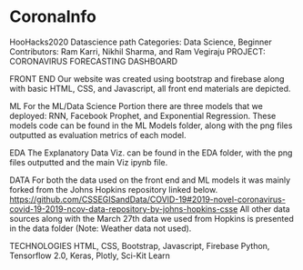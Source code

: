 # CoronaInfo
HooHacks2020 Datascience path
Categories: Data Science, Beginner
Contributors: Ram Karri, Nikhil Sharma, and Ram Vegiraju
PROJECT: CORONAVIRUS FORECASTING DASHBOARD

FRONT END
Our website was created using bootstrap and firebase along with basic HTML, CSS, and Javascript, all front end materials
are depicted.

ML
For the ML/Data Science Portion there are three models that we deployed: RNN, Facebook Prophet, and Exponential Regression.
These models code can be found in the ML Models folder, along with the png files outputted as evaluation metrics of each model.

EDA
The Explanatory Data Viz. can be found in the EDA folder, with the png files outputted and the main Viz ipynb file.

DATA
For both the data used on the front end and ML models it was mainly forked from the Johns Hopkins repository linked below.
https://github.com/CSSEGISandData/COVID-19#2019-novel-coronavirus-covid-19-2019-ncov-data-repository-by-johns-hopkins-csse
All other data sources along with the March 27th data we used from Hopkins is presented in the data folder (Note: Weather data not used).

TECHNOLOGIES
HTML, CSS, Bootstrap, Javascript, Firebase
Python, Tensorflow 2.0, Keras, Plotly, Sci-Kit Learn
